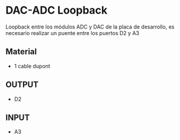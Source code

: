 # DAC-ADC Loopback

Loopback entre los módulos ADC y DAC de la placa de desarrollo, es necesario realizar un puente entre los puertos D2 y A3


## Material
* 1 cable dupont

## OUTPUT
* D2

## INPUT
* A3
